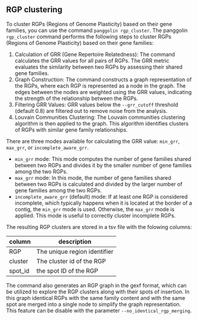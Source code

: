 ## RGP clustering

To cluster RGPs (Regions of Genome Plasticity) based on their gene families, you can use the command `panggolin rgp_cluster`.
The panggolin `rgp_cluster` command performs the following steps to cluster RGPs (Regions of Genome Plasticity) based on their gene families:

1. Calculation of GRR (Gene Repertoire Relatedness): The command calculates the GRR values for all pairs of RGPs. The GRR metric evaluates the similarity between two RGPs by assessing their shared gene families.
2. Graph Construction: The command constructs a graph representation of the RGPs, where each RGP is represented as a node in the graph. The edges between the nodes are weighted using the GRR values, indicating the strength of the relationship between the RGPs.
3. Filtering GRR Values: GRR values below the `--grr_cutoff` threshold (default 0.8) are filtered out to remove noise from the analysis.
4. Louvain Communities Clustering: The Louvain communities clustering algorithm is then applied to the graph. This algorithm identifies clusters of RGPs with similar gene family relationships.

There are three modes available for calculating the GRR value: `min_grr`, `max_grr`, or `incomplete_aware_grr`.
- `min_grr` mode: This mode computes the number of gene families shared between two RGPs and divides it by the smaller number of gene families among the two RGPs.
- `max_grr` mode: In this mode, the number of gene families shared between two RGPs is calculated and divided by the larger number of gene families among the two RGPs.
- `incomplete_aware_grr` (default) mode: If at least one RGP is considered incomplete, which typically happens when it is located at the border of a contig, the `min_grr` mode is used. Otherwise, the `max_grr` mode is applied. This mode is useful to correctly cluster incomplete RGPs.


The resulting RGP clusters are stored in a tsv file with the folowing columns:

| column  | description                  |
|---------|------------------------------|
| RGP     | The unique region identifier |
| cluster | The cluster id of the RGP    |
| spot_id    | the spot ID of the RGP       |


The command also generates an RGP graph in the gexf format, which can be utilized to explore the RGP clusters along with their spots of insertion. In this graph identical RGPs with the same family content and with the same spot are merged into a single node to simplify the graph representation. This feature can be disable with the parameter `--no_identical_rgp_merging`.
